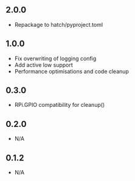 2.0.0
-----

* Repackage to hatch/pyproject.toml

1.0.0
-----

* Fix overwriting of logging config
* Add active low support
* Performance optimisations and code cleanup

0.3.0
-----

* RPi.GPIO compatibility for cleanup()

0.2.0
-----

* N/A

0.1.2
-----

* N/A